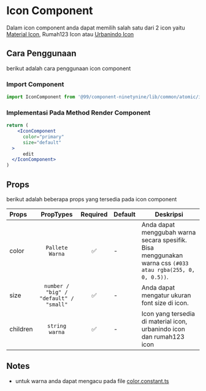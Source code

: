 # Icon Component

Dalam icon component anda dapat memilih salah satu dari 2 icon yaitu [Material Icon](https://material.io/icons/), Rumah123 Icon atau [Urbanindo Icon](https://s3.amazonaws.com/public.urbanindo.com/fonts/UrbanIndoIcons-20170831060809/index.html)

## Cara Penggunaan
berikut adalah cara penggunaan icon component

### Import Component

```jsx
import IconComponent from '@99/component-ninetynine/lib/common/atomic/icon/icon.component'
```

### Implementasi Pada Method Render Component
```jsx
return (
    <IconComponent
      color="primary"
      size="default"
  >
      edit
  </IconComponent>
)
```

## Props
berikut adalah beberapa props yang tersedia pada icon component

| Props | PropTypes | Required | Default | Deskripsi |
|:-------|:-----------:|:---------:|-----------|-----------|
|color|`Pallete Warna`| ✅|-|Anda dapat menggubah warna  secara spesifik. Bisa menggunakan warna css `(#033 atau rgba(255, 0, 0, 0.5))`.|
|size|`number / "big" / "default" / "small"`| ✅|-|Anda dapat mengatur ukuran font size di icon.|
|children|`string warna`| ✅|-| Icon yang tersedia di material icon, urbanindo icon dan rumah123 icon|


## Notes
- untuk warna anda dapat mengacu pada file [color.constant.ts](https://github.com/urbanindo/style-guide/blob/master/src/shared/constant/color.constant.ts)